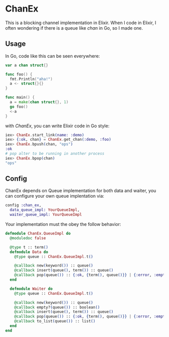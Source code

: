 # ChanEx
<!-- MDOC !-->

This is a blocking channel implementation in Elixir. When I code in Elixir, I often wondering if there is a queue like *chan* in Go, so I made one.

## Usage

In Go, code like this can be seen everywhere:

```go
var a chan struct{}

func foo() {
  fmt.Println("aha!")
  a <- struct{}{}
}

func main() {
  a = make(chan struct{}, 1)
  go foo()
  <-a
}
```

with *ChanEx*, you can write Elixir code in Go style:

```elixir
iex> ChanEx.start_link(name: :demo)
iex> {:ok, chan} = ChanEx.get_chan(:demo, :foo)
iex> ChanEx.bpush(chan, "ops")
:ok
# pop alter to be running in another process
iex> ChanEx.bpop(chan)
"ops"
```

## Config
ChanEx depends on Queue implementation for both data and waiter, you can configure your own queue implentation via:

```elixir
config :chan_ex, 
  data_queue_impl: YourQueueImpl,
  waiter_queue_impl: YourQueueImpl
```

Your implementation must the obey the follow behavior:

```elixir
defmodule ChanEx.QueueImpl do
  @moduledoc false

  @type t :: term()
  defmodule Data do
    @type queue :: ChanEx.QueueImpl.t()

    @callback new(keyword()) :: queue()
    @callback insert(queue(), term()) :: queue()
    @callback pop(queue()) :: {:ok, {term(), queue()}} | {:error, :empty}
  end

  defmodule Waiter do
    @type queue :: ChanEx.QueueImpl.t()

    @callback new(keyword()) :: queue()
    @callback empty?(queue()) :: boolean()
    @callback insert(queue(), term()) :: queue()
    @callback pop(queue()) :: {:ok, {term(), queue()}} | {:error, :empty}
    @callback to_list(queue()) :: list()
  end
end


```